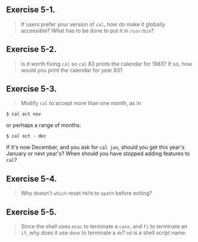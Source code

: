 ## Exercise 5-1.
> If users prefer your version of `cal`, how do make it globally accessible? What has to be done to put it in `/usr/bin`?

## Exercise 5-2.
> Is it worth fixing `cal` so `cal` 83 prints the calendar for 1983? If so, how would you print the calendar for year 83?

## Exercise 5-3.
> Modify `cal` to accept more than one month, as in
```
$ cal oct nov
```
or perhaps a range of months:
```
$ cal oct - dec
```
If it's now December, and you ask for `cal jan`, should you get this year's January or next year's? When should you have stopped adding features to `cal`?

## Exercise 5-4.
> Why doesn't `which` reset `PATH` to `opath` before exiting?

## Exercise 5-5.
> Since the shell uses `esac` to terminate a `case`, and `fi` to terminate an `if`, why does it use `done` to terminate a `do`?
`od` is a shell script name.

